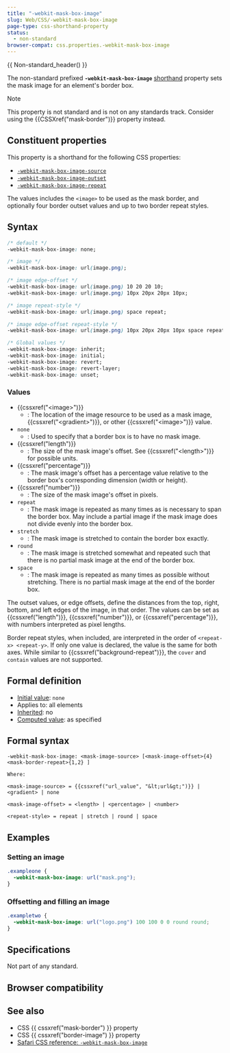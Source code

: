 ```yaml
---
title: "-webkit-mask-box-image"
slug: Web/CSS/-webkit-mask-box-image
page-type: css-shorthand-property
status:
  - non-standard
browser-compat: css.properties.-webkit-mask-box-image
---
```


 {{ Non-standard_header() }}

The non-standard prefixed **`-webkit-mask-box-image`** [shorthand](/Web/CSS/Shorthand_properties) property sets the mask image for an element's border box.

> [!NOTE]
> This property is not standard and is not on any standards track. Consider using the {{CSSXref("mask-border")}} property instead.

## Constituent properties

This property is a shorthand for the following CSS properties:

- [`-webkit-mask-box-image-source`](/Web/CSS/mask-border-source)
- [`-webkit-mask-box-image-outset`](/Web/CSS/mask-border-outset)
- [`-webkit-mask-box-image-repeat`](/Web/CSS/mask-border-repeat)

The values includes the `<image>` to be used as the mask border, and optionally four border outset values and up to two border repeat styles.

## Syntax

```css
/* default */
-webkit-mask-box-image: none;

/* image */
-webkit-mask-box-image: url(image.png);

/* image edge-offset */
-webkit-mask-box-image: url(image.png) 10 20 20 10;
-webkit-mask-box-image: url(image.png) 10px 20px 20px 10px;

/* image repeat-style */
-webkit-mask-box-image: url(image.png) space repeat;

/* image edge-offset repeat-style */
-webkit-mask-box-image: url(image.png) 10px 20px 20px 10px space repeat;

/* Global values */
-webkit-mask-box-image: inherit;
-webkit-mask-box-image: initial;
-webkit-mask-box-image: revert;
-webkit-mask-box-image: revert-layer;
-webkit-mask-box-image: unset;
```

### Values

- {{cssxref("&lt;image&gt;")}}
  - : The location of the image resource to be used as a mask image, {{cssxref("&lt;gradient&gt;")}}, or other {{cssxref("&lt;image&gt;")}} value.
- `none`
  - : Used to specify that a border box is to have no mask image.
- {{cssxref("length")}}
  - : The size of the mask image's offset. See {{cssxref("&lt;length&gt;")}} for possible units.
- {{cssxref("percentage")}}
  - : The mask image's offset has a percentage value relative to the border box's corresponding dimension (width or height).
- {{cssxref("number")}}
  - : The size of the mask image's offset in pixels.
- `repeat`
  - : The mask image is repeated as many times as is necessary to span the border box. May include a partial image if the mask image does not divide evenly into the border box.
- `stretch`
  - : The mask image is stretched to contain the border box exactly.
- `round`
  - : The mask image is stretched somewhat and repeated such that there is no partial mask image at the end of the border box.
- `space`
  - : The mask image is repeated as many times as possible without stretching. There is no partial mask image at the end of the border box.

The outset values, or edge offsets, define the distances from the top, right, bottom, and left edges of the image, in that order. The values can be set as {{cssxref("length")}}, {{cssxref("number")}}, or {{cssxref("percentage")}}, with numbers interpreted as pixel lengths.

Border repeat styles, when included, are interpreted in the order of `<repeat-x> <repeat-y>`. If only one value is declared, the value is the same for both axes. While similar to {{cssxref("background-repeat")}}, the `cover` and `contain` values are not supported.

## Formal definition

- [Initial value](/Web/CSS/initial_value): `none`
- Applies to: all elements
- [Inherited](/Web/CSS/Inheritance): no
- [Computed value](/Web/CSS/computed_value): as specified

## Formal syntax

```plain
-webkit-mask-box-image: <mask-image-source> [<mask-image-offset>{4} <mask-border-repeat>{1,2} ]

Where:

<mask-image-source> = {{cssxref("url_value", "&lt;url&gt;")}} | <gradient> | none

<mask-image-offset> = <length> | <percentage> | <number>

<repeat-style> = repeat | stretch | round | space
```

## Examples

### Setting an image

```css
.exampleone {
  -webkit-mask-box-image: url("mask.png");
}
```

### Offsetting and filling an image

```css
.exampletwo {
  -webkit-mask-box-image: url("logo.png") 100 100 0 0 round round;
}
```

## Specifications

Not part of any standard.

## Browser compatibility



## See also

- CSS {{ cssxref("mask-border") }} property
- CSS {{ cssxref("border-image") }} property
- [Safari CSS reference: `-webkit-mask-box-image`](https://developer.apple.com/library/archive/documentation/AppleApplications/Reference/SafariCSSRef/Articles/StandardCSSProperties.html#//apple_ref/doc/uid/TP30001266-SW14)
